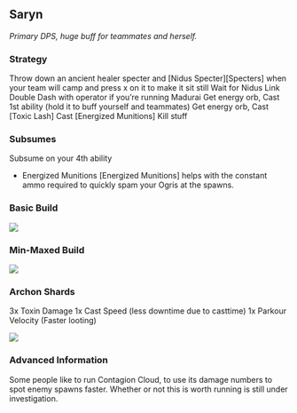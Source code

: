 ## Saryn
*Primary DPS, huge buff for teammates and herself.*

### Strategy
Throw down an ancient healer specter and [Nidus Specter][Specters] when your team will camp and press x on it to make it sit still
Wait for Nidus Link
Double Dash with operator if you’re running Madurai
Get energy orb, 
Cast 1st ability (hold it to buff yourself and teammates)
Get energy orb, 
Cast [Toxic Lash]
Cast [Energized Munitions]
Kill stuff

### Subsumes
Subsume on your 4th ability
* Energized Munitions
[Energized Munitions] helps with the constant ammo required to quickly spam your Ogris at the spawns.


### Basic Build
![](media/builds_saryn_basic.png)

### Min-Maxed Build
![](media/builds_saryn.png)

### Archon Shards

3x Toxin Damage 
1x Cast Speed (less downtime due to casttime)
1x Parkour Velocity (Faster looting)

![](media/shards_saryn.png)

### Advanced Information
Some people like to run Contagion Cloud, to use its damage numbers to spot enemy spawns faster. Whether or not this is worth running is still under investigation.